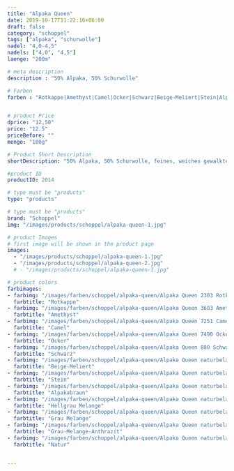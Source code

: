 ```yaml
---
title: "Alpaka Queen"
date: 2019-10-17T11:22:16+06:00
draft: false
category: "schoppel"
tags: ["alpaka", "schurwolle"]
nadel: "4,0-4,5"
nadels: ["4,0", "4,5"] 
laenge: "200m"	

# meta description
description : "50% Alpaka, 50% Schurwolle"

# Farben
farben : "Rotkappe|Amethyst|Camel|Ocker|Schwarz|Beige-Meliert|Stein|Alpakabraun|Hellgrau Melange|Grau Melange|Grau-Melange-Anthrazit|Natur"


# product Price
dprice: "12,50"
price: "12.5"
priceBefore: ""
menge: "100g"

# Product Short Description
shortDescription: "50% Alpaka, 50% Schurwolle, feines, weiches gewalktes Garn für Herbst und Winter "

#product ID
productID: 2014

# type must be "products"
type: "products"

# type must be "products"
brand: "Schoppel"
img: "/images/products/schoppel/alpaka-queen-1.jpg"   

# product Images
# first image will be shown in the product page
images:
  - "/images/products/schoppel/alpaka-queen-1.jpg"
  - "/images/products/schoppel/alpaka-queen-2.jpg"
  # - "/images/products/schoppel/alpaka-queen-1.jpg"

# product colors
farbimages:
- farbimg: "/images/farben/schoppel/alpaka-queen/Alpaka Queen 2303 Rotkappe.jpg"
  farbtitle: "Rotkappe"
- farbimg: "/images/farben/schoppel/alpaka-queen/Alpaka Queen 3683 Amethyst.jpg"
  farbtitle: "Amethyst"
- farbimg: "/images/farben/schoppel/alpaka-queen/Alpaka Queen 7251 Camel.jpg"
  farbtitle: "Camel"
- farbimg: "/images/farben/schoppel/alpaka-queen/Alpaka Queen 7490 Ocker.jpg"
  farbtitle: "Ocker"
- farbimg: "/images/farben/schoppel/alpaka-queen/Alpaka Queen 880 Schwarz.jpg"
  farbtitle: "Schwarz"
- farbimg: "/images/farben/schoppel/alpaka-queen/Alpaka Queen naturbelassen 7130 Beige-Meliert.jpg"
  farbtitle: "Beige-Meliert"
- farbimg: "/images/farben/schoppel/alpaka-queen/Alpaka Queen naturbelassen 7233 Stein.jpg"
  farbtitle: "Stein"
- farbimg: "/images/farben/schoppel/alpaka-queen/Alpaka Queen naturbelassen 7873 Alpakabraun.jpg"
  farbtitle: "Alpakabraun"
- farbimg: "/images/farben/schoppel/alpaka-queen/Alpaka Queen naturbelassen 9220m Hellgrau Melange.jpg"
  farbtitle: "Hellgrau Melange"
- farbimg: "/images/farben/schoppel/alpaka-queen/Alpaka Queen naturbelassen 9680 Grau Melange.jpg"
  farbtitle: "Grau Melange" 
- farbimg: "/images/farben/schoppel/alpaka-queen/Alpaka Queen naturbelassen 9755 Grau-Melange-Anthrazit.jpg"
  farbtitle: "Grau-Melange-Anthrazit"
- farbimg: "/images/farben/schoppel/alpaka-queen/Alpaka Queen naturbelassen 980 Natur.jpg"
  farbtitle: "Natur"


---
```



